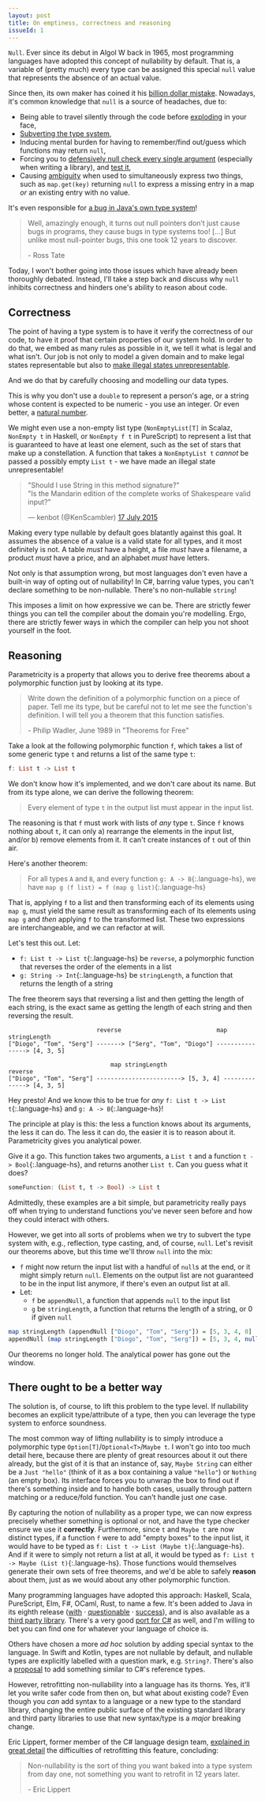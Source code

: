 ```yaml
---
layout: post
title: On emptiness, correctness and reasoning
issueId: 1
---
```


<!-- markdownlint-disable MD002 -->

`Null`. Ever since its debut in Algol W back in 1965, most programming languages have adopted this concept of nullability by default.
That is, a variable of (pretty much) every type can be assigned this special `null` value that represents the absence of an actual value.

Since then, its own maker has coined it his [billion dollar mistake][billion dollar mistake].
Nowadays, it's common knowledge that `null` is a source of headaches, due to:

* Being able to travel silently through the code before [exploding][prob-bomb] in your face,
* [Subverting the type system][prob-subvert],
* Inducing mental burden for having to remember/find out/guess which functions may return `null`,
* Forcing you to [defensively null check every single argument][prob-aspnet] (especially when writing a library), and [test it][prob-aspnet-tests],
* Causing [ambiguity][prob-guava] when used to simultaneously express two things, such as `map.get(key)` returning `null` to express a missing entry in a map *or* an existing entry with no value.

It's even responsible for [a bug in Java's own type system][type system bug]!

> Well, amazingly enough, it turns out null pointers don’t just cause bugs in programs, they cause bugs in type systems too!
> [...] But unlike most null-pointer bugs, this one took 12 years to discover.
>
> \- Ross Tate

Today, I won't bother going into those issues which have already been thoroughly debated.
Instead, I'll take a step back and discuss why `null` inhibits correctness and hinders one's ability to reason about code.

## Correctness

The point of having a type system is to have it verify the correctness of our code, to have it proof that certain properties of our system hold.
In order to do that, we embed as many rules as possible in it, we tell it what is legal and what isn't.
Our job is not only to model a given domain and to make legal states representable but also to [make illegal states unrepresentable][illegal-states].

And we do that by carefully choosing and modelling our data types.

This is why you don't use a `double` to represent a person's age, or a string whose content is expected to be numeric - you use an integer. Or even better, a [natural number][nat type].

We might even use a non-empty list type (`NonEmptyList[T]` in Scalaz, `NonEmpty t` in Haskell, or `NonEmpty f t` in PureScript) to represent a list that is guaranteed to have at least one element, such as the set of stars that make up a constellation.
A function that takes a `NonEmptyList t` *cannot* be passed a possibly empty `List t` - we have made an illegal state unrepresentable!

<!-- markdownlint-disable MD033 -->
<blockquote class="twitter-tweet" data-lang="en-gb"><p lang="en" dir="ltr">&quot;Should I use String in this method signature?&quot;<br>&quot;Is the Mandarin edition of the complete works of Shakespeare valid input?&quot;</p>&mdash; kenbot (@KenScambler) <a href="https://twitter.com/KenScambler/status/621933432365432832">17 July 2015</a></blockquote>
<script async src="//platform.twitter.com/widgets.js" charset="utf-8"></script>
<!-- markdownlint-enable MD033 -->

Making every type nullable by default goes blatantly against this goal. It assumes the absence of a value is a valid state for all types, and it most definitely is not. A table *must* have a height, a file *must* have a filename, a product *must* have a price, and an alphabet *must* have letters.

Not only is that assumption wrong, but most languages don't even have a built-in way of opting out of nullability! In C#, barring value types, you can't declare something to be non-nullable. There's no non-nullable `string`!

This imposes a limit on how expressive we can be. There are strictly fewer things you can tell the compiler about the domain you're modelling.
Ergo, there are strictly fewer ways in which the compiler can help you not shoot yourself in the foot.

## Reasoning

Parametricity is a property that allows you to derive free theorems about a polymorphic function just by looking at its type.

> Write down the definition of a polymorphic function on a piece of paper. Tell me its type, but be careful not to let me see the function's definition. I will tell you a theorem that this function satisfies.
>
> \- Philip Wadler, June 1989 in "Theorems for Free"

Take a look at the following polymorphic function `f`, which takes a list of some generic type `t` and returns a list of the same type `t`:

```hs
f: List t -> List t
```

We don't know how it's implemented, and we don't care about its name. But from its type alone, we can derive the following theorem:

> Every element of type `t` in the output list must appear in the input list.

The reasoning is that `f` must work with lists of *any* type `t`. Since `f` knows nothing about `t`, it can only a) rearrange the elements in the input list, and/or b) remove elements from it. It can't create instances of `t` out of thin air.

Here's another theorem:

> For all types `A` and `B`, and every function `g: A -> B`{:.language-hs}, we have `map g (f list) = f (map g list)`{:.language-hs}

That is, applying `f` to a list and then transforming each of its elements using `map g`, must yield the same result as transforming each of its elements using `map g` and _then_ applying `f` to the transformed list. These two expressions are interchangeable, and we can refactor at will.

Let's test this out. Let:

* `f: List t -> List t`{:.language-hs} be `reverse`, a polymorphic function that reverses the order of the elements in a list
* `g: String -> Int`{:.language-hs} be `stringLength`, a function that returns the length of a string

The free theorem says that reversing a list and then getting the length of each string, is the exact same as getting the length of each string and then reversing the result.

<!-- $$
\begin{gather*}
    \text{["Diogo", "Tom", "Serg"]} & \xrightarrow{\text{map stringLength}} & [5, 3, 4] & \xrightarrow{\text{reverse}} & [4, 3, 5]\\
    \text{["Diogo", "Tom", "Serg"]} & \xrightarrow{\text{reverse}} & \text{["Serg", "Tom", "Diogo"]} & \xrightarrow{\text{map stringLength}} & [4, 3, 5] \\
\end{gather*}
$$ -->

```text
                         reverse                           map stringLength
["Diogo", "Tom", "Serg"] -------> ["Serg", "Tom", "Diogo"] ----------------> [4, 3, 5]
```

```text
                             map stringLength                   reverse
["Diogo", "Tom", "Serg"] ------------------------> [5, 3, 4] --------------> [4, 3, 5]
```

Hey presto!
And we know this to be true for *any* `f: List t -> List t`{:.language-hs} and `g: A -> B`{:.language-hs}!

The principle at play is this: the less a function knows about its arguments, the less it can do. The less it can do, the easier it is to reason about it. Parametricity gives you analytical power.

Give it a go. This function takes two arguments, a `List t` and a function `t -> Bool`{:.language-hs}, and returns another `List t`. Can you guess what it does?

```hs
someFunction: (List t, t -> Bool) -> List t
```

Admittedly, these examples are a bit simple, but parametricity really pays off when trying to understand functions you've never seen before and how they could interact with others.

However, we get into all sorts of problems when we try to subvert the type system with, e.g., reflection, type casting, and, of course, `null`.
Let's revisit our theorems above, but this time we'll throw `null` into the mix:

* `f` might now return the input list with a handful of `null`s at the end, or it might simply return `null`. Elements on the output list are not guaranteed to be in the input list anymore, if there's even an output list at all.
* Let:
  * `f` be `appendNull`, a function that appends `null` to the input list
  * `g` be `stringLength`, a function that returns the length of a string, or 0 if given `null`

```hs
map stringLength (appendNull ["Diogo", "Tom", "Serg"]) = [5, 3, 4, 0]
appendNull (map stringLength ["Diogo", "Tom", "Serg"]) = [5, 3, 4, null]
```

Our theorems no longer hold. The analytical power has gone out the window.

## There ought to be a better way

The solution is, of course, to lift this problem to the type level. If nullability becomes an explicit type/attribute of a type, then you can leverage the type system to enforce soundness.

The most common way of lifting nullability is to simply introduce a polymorphic type `Option[T]`/`Optional<T>`/`Maybe t`.
I won't go into too much detail here, because there are plenty of great resources about it out there already, but the gist of it is that an instance of, say, `Maybe String` can either be a `Just "hello"` (think of it as a box containing a value `"hello"`) or `Nothing` (an empty box).
Its interface forces you to unwrap the box to find out if there's something inside and to handle both cases, usually through pattern matching or a reduce/fold function. You can't handle just *one* case.

By capturing the notion of nullability as a proper type, we can now express precisely whether something is optional or not, and have the type checker ensure we use it **correctly**.
Furthermore, since `t` and `Maybe t` are now distinct types, if a function `f` were to add "empty boxes" to the input list, it would have to be typed as `f: List t -> List (Maybe t)`{:.language-hs}. And if it were to simply not return a list at all, it would be typed as `f: List t -> Maybe (List t)`{:.language-hs}.
Those functions would themselves generate their own sets of free theorems, and we'd be able to safely **reason** about them, just as we would about any other polymorphic function.

Many programming languages have adopted this approach: Haskell, Scala, PureScript, Elm, F#, OCaml, Rust, to name a few.
It's been added to Java in its eighth release ([with][java optional 1] · [questionable][java optional 2] · [success][java optional 3]), and is also available as a [third party library][functional-java].
There's a very good [port for C#][option-csharp] as well, and I'm willing to bet you can find one for whatever your language of choice is.

Others have chosen a more *ad hoc* solution by adding special syntax to the language.
In Swift and Kotlin, types are not nullable by default, and nullable types are explicitly labelled with a question mark, e.g. `String?`.
There's also a [proposal][csharp proposal] to add something similar to C#'s reference types.

However, retrofitting non-nullability into a language has its thorns.
Yes, it'll let you write safer code from then on, but what about existing code?
Even though you *can* add syntax to a language or a new type to the standard library, changing the entire public surface of the existing standard library and third party libraries to use that new syntax/type is a *major* breaking change.

Eric Lippert, former member of the C# language design team, [explained in great detail][retrofit-probs] the difficulties of retrofitting this feature, concluding:

> Non-nullability is the sort of thing you want baked into a type system from day one, not something you want to retrofit in 12 years later.
>
> \- Eric Lippert

 [retrofit-probs]: http://archive.fo/FkYfR
 [illegal-states]: https://vimeo.com/14313378
 [java optional 1]: https://gist.github.com/oxbowlakes/8d13fae255412e00c59ae6f536a84773
 [java optional 2]: https://developer.atlassian.com/blog/2015/08/optional-broken/
 [java optional 3]: https://stackoverflow.com/q/24547673/857807
 [csharp proposal]: https://github.com/dotnet/csharplang/blob/master/proposals/nullable-reference-types.md
 [type system bug]: https://hackernoon.com/java-is-unsound-28c84cb2b3f
 [billion dollar mistake]: https://en.wikipedia.org/wiki/Null_pointer#History
 [nat type]: https://www.stackage.org/haddock/lts-9.2/base-4.9.1.0/Numeric-Natural.html
 [option-csharp]: https://github.com/louthy/language-ext
 [functional-java]: http://www.functionaljava.org/

 [prob-subvert]: https://www.lucidchart.com/techblog/2015/08/31/the-worst-mistake-of-computer-science/
 [prob-bomb]: https://softwareengineering.stackexchange.com/a/12785/101308
 [prob-aspnet]: https://github.com/aspnet/AspNetWebStack/blob/v3.2.3/src/System.Web.Http/Controllers/HttpControllerContext.cs#L23
 [prob-aspnet-tests]: https://github.com/aspnet/AspNetWebStack/blob/v3.2.3/test/System.Web.Http.Test/Controllers/HttpControllerContextTest.cs#L40
 [prob-guava]: https://github.com/google/guava/wiki/UsingAndAvoidingNullExplained
